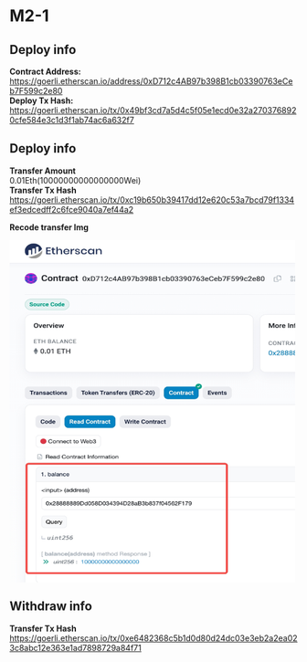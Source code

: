 # M2-1
## Deploy info  
**Contract Address:**  
https://goerli.etherscan.io/address/0xD712c4AB97b398B1cb03390763eCeb7F599c2e80  
**Deploy Tx Hash:**  
https://goerli.etherscan.io/tx/0x49bf3cd7a5d4c5f05e1ecd0e32a2703768920cfe584e3c1d3f1ab74ac6a632f7 


## Deploy info  
**Transfer Amount**  
0.01Eth(10000000000000000Wei)  
**Transfer Tx Hash**  
https://goerli.etherscan.io/tx/0xc19b650b39417dd12e620c53a7bcd79f1334ef3edcedff2c6fce9040a7ef44a2  

**Recode transfer Img**
<!-- ![recode](./img/recode_transfer.jpeg) -->
<img src="./img/recode_transfer.jpeg" width = "500" height = "600" alt="图片名称" align=center />

## Withdraw info
**Transfer Tx Hash**  
https://goerli.etherscan.io/tx/0xe6482368c5b1d0d80d24dc03e3eb2a2ea023c8abc12e363e1ad7898729a84f71  
